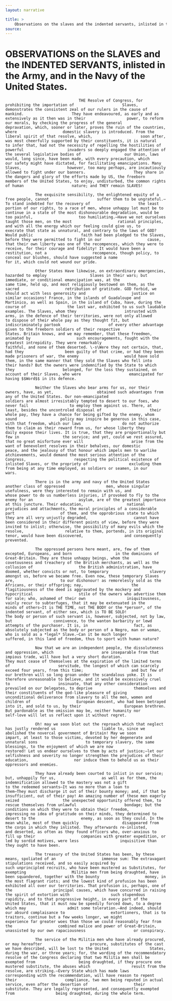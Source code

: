 ```yaml
---
layout: narrative

title: >
    Observations on the slaves and the indented servants, inlisted in the army, and in the navy of the United States.
source: 
---
```


 	  	 		 			  				  				
# OBSERVATIONS on the SLAVES and the INDENTED SERVANTS, inlisted in the Army, 					and in the Navy of the United States.

  				 					THE Resolve of Congress, for prohibiting the importation of 					Slaves, demonstrates the consistent zeal of our rulers in the cause of mankind. 					They have endeavoured, as early and as extensively as it then was in their 					power, to reform our morals, by checking the progress of the general 					depravation, which, sooner or later, proves the ruin of the countries, where 					domestic slavery is introduced. From the liberal spirit of that resolve, which, 					soon after, was most cheerfully supported by their constituents, it is natural 					to infer that, had not the necessity of repelling the hostilities of powerful 					invaders so deeply engaged the attention of the several legislative bodies of 					our Union, laws would, long since, have been made, with every precaution, which 					our safety might have dictated, for facilitating emancipations. Many Slaves, 					however, too many perhaps, are incautiously allowed to fight under our banners. 					They share in the dangers and glory of the efforts made by US, the freeborn 					members of the United States, to enjoy, undisturbed, the common rights of human 					nature; and THEY remain SLAVES! 

 				 The exquisite sensibility, the enlightened equity of a free people, cannot 					suffer them to be ungrateful.—To stand indebted for the recovery of 					the least portion of our rights, to a race of men, whose unhappy lot must be to 					continue in a state of the most dishonourable degradation, would be too painful, 					too humiliating.—Have we not ourselves taught those men, on the most 					rational principles, and with all the energy which our feeling could give us, to 					execrate that state as unnatural, and contrary to the laws of GOD? Would public 					faith had been pledged to the Slaves, before they were permitted to fight in our 					cause, that their own liberty was one of the recompences, which they were to 					receive, for their courage and fidelity! It would have been a restitution, not a 					recompence, though policy, to conceal our blushes, should have suggested a name 					for it, which could not wound our pride. 

 				 Other States Have likewise, on extraordinary emergencies, hazarded to employ 					Slaves in their wars; but immediate, or conditional emancipation was, at the 					same time, held up, and most religiously bestowed on them, as the sacred 					retribution of gratitude. GOD forbid, we should act with less generosity and 					justice on similar occasions! France, in the islands of Guadaloupe and 					Martinico, as well as Spain, in the island of Cuba, have, during the course of 					the last war, exhibited to us such laudable examples. The Slaves, whom they 					intrusted with arms, in the defence of their territories, were not only allowed 					to dispose of their whole pay as they thought fit, but indiscriminately partook 					of every other advantage given to the freeborn soldiers of their respective 					States. Britain knows, and we may remember, that these freedmen, animated by 					such encouragements, fought with the greatest intrepidity. They were remarkably 					faithful, and none of them deserted. \-s\Were they not certain, that, had they 					been guilty of that crime, or had they been made prisoners of war, the enemy 					would have sold them, in the same manner that they sold the Slaves who fell into 					their hands? But the owners were indemnified by the State to which they 					belonged, for the loss they sustained, on account of their Slaves, who were 					emancipated for having $$Word$$ in its defence. 

 				 Neither the Slaves who bear arms for us, nor their owners, have, as yet, 					obtained such advantages from any of the United States. Our non-emancipated 					soldiers are almost irresistably tempted to desert to our foes, who never fail 					to employ them against us. There, at least, besides the uncontroled disposal of 					their whole pay, they have a chance for being gifted by the enemy, whom sound 					policy may inspire be generous in this case, with that freedom, which our laws 					do not authorize them to claim as their reward from us, for whose liberty they 					daily expose their lives. It is true, that they are proportionally but few in 					the service; and yet, could we rest assured, that no great misfortune ever will 					arise from the want of benevolent resolves in their behalves, our domestic 					peace, and the jealousy of that honour which impels men to warlike 					atchievements, would demand the most serious attention of the Congress, 					respecting the political existence of inlisted Slaves, or the propriety of 					excluding them from being at any time employed, as soldiers or seamen, in our 					wars. 

 				 There is in the army and navy of the United States another class of oppressed 					men, whose singular usefulness, were they interested to remain with us, and 					whose power to do us numberless injuries, if provoked to fly to the enemy for an 					asylum, are of the greatest importance at this juncture. Their education, 					national prejudices and attachments, the moral principles of a considerable part 					of them, and the opprobrious state to which they are all very unjustly degraded, 					cannot have been considered in their different points of view, before they were 					invited to inlist; otherwise, the possibility of many evils which the resolve, 					relative to them, portends, in its original tenor, would have been discovered, 					and consequently prevented. 

 				 The oppressed persons here meant, are, few of them excepted, Europeans, and born 					in the dominions of Great-Britain. They are those unhappy beings, whom the 					covetousness and treachery of the British merchants, as well as the collusion of 					the British administration, have doomed, whether convicts or not, to temporary 					slavery amongst us, before we became free. Even now, these temporary Slaves are, 					to our dishonour! as remorelesly sold as the Africans, or their offspring; nay, 					the flagitiousness of the deed is aggravated by the mockery and hypocritical 					stile of the owners who advertise them for sale; who, ashamed of their own 					iniquitousness, vainly recur to subterfuges, that it may be extenuated in the 					minds of others—It is THE TIME, not THE BODY or the *person*, of the indented servant, of either sex, which is TO BE SOLD! 					The body or person of such servant is, however, subjected, not by law, but 					connivence, to the wanton barbarity or lewd attempts of the purchaser. It is, in 					fact, as absolutely subjected as the body or person of a Negro, man or woman, 					who is sold as a *legal* Slave.—Can it be much longer 					suffered, in this land of freedom, thus to sport with human nature? 

 				 Now that we are an independent people, the dissoluteness and oppression, which 					are inseparable from that impious trade, will have but a very short duration. 					They must cease of themselves at the expiration of the limited terms of 					servitude, the longest of which can scarcely exceed four years, from this time; 					and but few of our brethren will so long groan under the scandalous yoke. It is 					therefore unreasonable to believe, and it would be excessively cruel to 					insinuate, that any other consideration prevailed on our Delegates, to deprive 					themselves and their constituents of the god-like pleasure of giving 					unconditional deliverance from slavery to all the men, women and children of 					European descent, who had been betrayed into it, and sold to us, by their 					European brethren. But pardonable as the omission may be, neither humanity nor 					self-love will let us reflect upon it without regret. 

 				 Oh! may we soon blot out the reproach which that neglect has justly rendered us 					liable to, since we abolished the novercal government of Britain! May we soon 					impart, at least to those victims, devoted by her degenerate and unnatural sons 					to temporary slavery, the same blessings, to the enjoyment of which we are now 					restored! Let us endear ourselves to them by acts of justice;—let our 					selfishness and severity no longer strengthen the prejudices of their education, 					nor induce them to behold us as their oppressors and enemies. 

 				 They have already been courted to inlist in our service; but, unhappily for us, 					as well as for them, the indemnification allowed to the mastery was not a gift 					to the redeemed servants—It was no more than a loan to 					them—They must discharge it out of their bounty money; and, if that be 					insufficient, out of their pay! An amazing number of these men eagerly seized 					the unexpected opportunity offered them, to rescue themselves from unlawful 					bondage; but the conditions on which they were to obtain their freedom, 					impressing no idea of gratitude on their minds, they determined to desert to the 					enemy, as soon as they could. In the mean while, most of them quickly 					disappeared from the corps in which they inlisted. They afterwards re-inlisted, 					and deserted, as often as they found officers who, over-anxious to fill up their 					companies with greater expedition, or led by sordid motives, were less 					inquisitive than they ought to have been. 

 				 The treasury of the United States has been, by these means, spoliated of an 					immense sum: The extravagant stipulations received, and so easily acquired by 					such unprincipled recruits, who have been mustered as Substitutes, for exempting 					Militia men from being draughted, have been squandered, together with the bounty 					money, in the most flagrant riots; and the lowest kind of profusion has been 					exhibited all over our territories. That profusion is, perhaps, one of the 					principal causes, which have concurred in raising the spirit of extortion with 					such stupendous rapidity, and to that progressive height, in every part of the 					United States, that it must now be speedily forced down, to a degree which may 					admit some toleration.—And indeed, should our absurd complaisance to 					extortioners, that is to traitors, continue but a few weeks longer, we might 					experience far greater woes than those we could reasonably fear from the 					combined malice and power of Great-Britain, unassisted by our own rapaciousness 					or conspiracy. 

 				 The service of the Militia men who have already procured, or may hereafter 					procure, substitutes of the cast we have described, will be lost to the United 					States, during the war, or three years; for, the wording of the recommendatory 					resolve of the Congress declaring that two Militia men shall be exempted from 					being draughted, if they procure one mustered substitute, the abuses which 					result from the resolve, are striking.—Every State which has made laws 					corresponding with the recommendation, will have reason to repent their 					compliance, two men being reputed in actual service, even after the desertion of 					their substitute. They are legally represented, and consequently exempted from 					being draughted, during the whole term. 

  			 		 	 